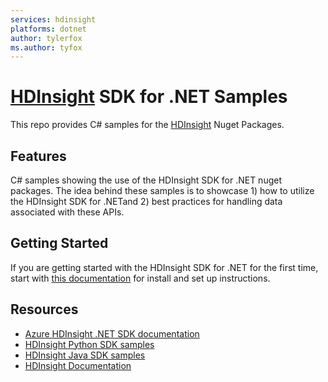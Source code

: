 ```yaml
---
services: hdinsight
platforms: dotnet
author: tylerfox
ms.author: tyfox
---
```


# [HDInsight](https://azure.microsoft.com/services/hdinsight/) SDK for .NET Samples

This repo provides C# samples for the [HDInsight](https://azure.microsoft.com/services/hdinsight/) Nuget Packages.

## Features

C# samples showing the use of the HDInsight SDK for .NET nuget packages.  The idea behind these samples is to showcase 1) how to utilize the HDInsight SDK for .NETand 2) best practices for handling data associated with these APIs.

## Getting Started

If you are getting started with the HDInsight SDK for .NET for the first time, start with [this documentation](https://docs.microsoft.com/dotnet/api/overview/azure/hdinsight?view=azure-dotnet) for install and set up instructions.

## Resources

- [Azure HDInsight .NET SDK documentation](https://docs.microsoft.com/dotnet/api/overview/azure/hdinsight?view=azure-dotnet)
- [HDInsight Python SDK samples](https://github.com/Azure-Samples/hdinsight-python-sdk-samples)
- [HDInsight Java SDK samples](https://github.com/Azure-Samples/hdinsight-java-sdk-samples)
- [HDInsight Documentation](https://docs.microsoft.com/azure/hdinsight/)
